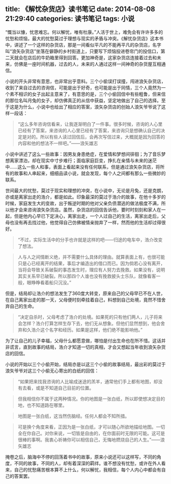 title: 《解忧杂货店》读书笔记
date: 2014-08-08 21:29:40
categories: 读书笔记
tags: 小说
---
“慨当以慷，忧思难忘。何以解忧，唯有杜康。”人活于世上，难免会有许许多多的忧愁和烦恼，最大的忧愁莫过于理想与现实的矛盾与冲突。《解忧杂货店》这本书中，讲述了一个这样的杂货店，那是一间看似平凡的不能再平凡的杂货店，名字叫“浪矢杂货店”坐落在僻静的乡村街道上，只要写下烦恼投进卷帘门的投信口，第二天就会在店后的牛奶箱里得到回答。更加神奇是，这家杂货店连接着过去和未来，仿佛是一座时间机器，过去的人，未来的人通过这样一间神奇的杂货屋互相通信。<!--more-->

小说的开头非常有意思，也非常出乎意料。三个小偷误打误撞，闯进浪矢杂货店，收到了来自过去的咨询信，可能是出于好奇，也可能是出于同情，三个人竟然为一个素不相识的女子出起主意来了，有意思的是，三个小偷回信中有些粗鲁，但来信的那位名叫月兔的女子，却仿佛真正的从信中获益，坚定地做出了自己的选择。至于这是为什么，小说中也给出了相应的答案，浪矢杂货店的创始人浪矢爷爷说了这样一段话：
>“这么多年咨询信看来，让我逐渐明白了一件事。很多时候，咨询的人心里已经有了答案，来咨询的人心里已经有了答案，来咨询只是想确认自己的决定是对的。所以有些人读过回信后，会再次写信过来，大概就是因为回答的内容和他的想法不一样吧。”——浪矢雄志

小说中讲述了这么一些故事：因男友身患绝症，在爱情和梦想间徘徊；为了音乐梦想离家漂泊，却在现实中寸步难行；面临家庭巨变，挣扎在亲情与未来的迷茫中……这么一些人和事，表面上看起来没有任何联系，但是通过浪矢杂货店，将所有的故事和人串起来，细细品读小说，就会发现，每个人之间都有那么一些微妙的联系。

世间最大的忧愁，莫过于现实和理想的冲突，在小说中，无论是月兔，还是克朗，亦或是离家出走的浩介，都是如此。印象最深的莫过于浩介的故事，在他十多岁的时候，家庭发生大的变故，出于叛逆时期的他对父亲负债潜逃的做法极度不满，所以他才会来咨询浪矢杂货店。虽然，杂货店的回信告诉他，要时时刻刻和家人在一起，但是他内心早已下定决心，离家出走，一个人过自己的生活，离家出走后，父母也没有再去找过他，他觉得自己仿佛被情亲抛弃了一样，然而他的生活却过得很好。
>“不过，实际生活中的分手也许就是这样的吧——归途的电车中，浩介改变了想法。


>人与人之间情断义绝，并不需要什么具体的理由。就算表面上有，也很可能只是心已经离开的结果，事后才编造出的借口而已。因为倘若心没有离开，当将会导致关系破裂的事态发生时，理应有人努力去挽救。如果没有，说明其实关系早已破裂。所以那四个人谁也没有挽救披头士乐队，就像看客一般，眼睁睁看着船只沉没。”

但是，结局却让浩介的想法发生了360度大转变，原来自己的父母早已不在人世，在自己离家出走的那一天，父母便时刻牵挂着自己，料想到自己处境，竟然不惜舍弃自己的生命。
>“决定自杀时，父母考虑了浩介的处境。如果死的只有他们两人，儿子将来会怎样？浩介打算怎样生存下去，他们无从想象。但他们显然想到，他会舍弃和久浩介这个名字和经历。如果是这样，他们绝不能影响他。”

为了让自己的儿子幸福，父母什么都愿意做，哪怕是付出生命也在所不惜。这话并非谎言，直到故事的结局，浩介才知道一切的真相，才会又想起当年收到浪矢杂货店的回信。

小说的开始以三个小偷开始，结局亦是以这三个小偷的故事结局，最出彩的莫过于浪矢爷爷对这三个小偷无心寄出的白纸的回信：
>“如果把来找我咨询的人比喻成迷途的羔羊，通常他们手上都有地图，却没有去看，或是不知道自己目前的位置。


>但我相信你不属于这两种情况。你的地图是一张白纸，所以即使想决定目的地，也不知道路在哪里。


>地图是一张白纸，这当然伤脑经。任何人都会不知所措。


>可是换个角度来看，正因为是一张白纸，才可以随心所欲地描绘地图。一切全在你自己。对你来说，一切皆是自由的，在你面前时无限的可能。这可是很棒的事啊。我衷心祈祷你可以相信自己，无悔地燃烧自己的人生。”——浪矢雄志

掩卷之后，脑海中不停的回荡着书中的故事，原来小说还可以这样写，不同的角度，不同的故事，不同的人，却有着深深的羁绊。谁不想没有忧愁，或许在外人看来，自己的忧愁痛苦根本算不上什么，何以解忧，我相信，每个人内心中都会有自己的答案罢。